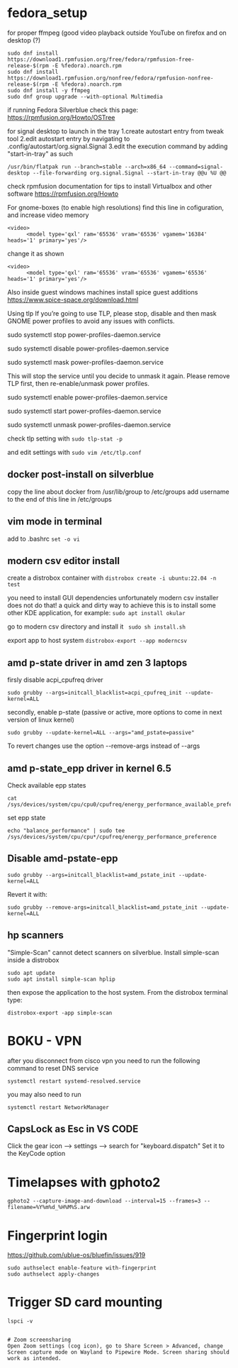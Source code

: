 # fedora_setup

for proper ffmpeg (good video playback outside YouTube on firefox and on desktop (?)
```
sudo dnf install https://download1.rpmfusion.org/free/fedora/rpmfusion-free-release-$(rpm -E %fedora).noarch.rpm
sudo dnf install https://download1.rpmfusion.org/nonfree/fedora/rpmfusion-nonfree-release-$(rpm -E %fedora).noarch.rpm
sudo dnf install -y ffmpeg
sudo dnf group upgrade --with-optional Multimedia
```

if running Fedora Silverblue check this page:
https://rpmfusion.org/Howto/OSTree

for signal desktop to launch in the tray
1.create autostart entry from tweak tool
2.edit autostart entry by navigating to .config/autostart/org.signal.Signal
3.edit the execution command by adding "start-in-tray" as such
```
/usr/bin/flatpak run --branch=stable --arch=x86_64 --command=signal-desktop --file-forwarding org.signal.Signal --start-in-tray @@u %U @@
```

check rpmfusion documentation for tips to install Virtualbox and other software
https://rpmfusion.org/Howto

For gnome-boxes (to enable high resolutions)
find this line in cofiguration, and increase video memory
```
<video>
      <model type='qxl' ram='65536' vram='65536' vgamem='16384' heads='1' primary='yes'/>
```

change it as shown
```
<video>
      <model type='qxl' ram='65536' vram='65536' vgamem='65536' heads='1' primary='yes'/>
```

Also inside guest windows machines install spice guest additions
https://www.spice-space.org/download.html

Using tlp
If you’re going to use TLP, please stop, disable and then mask GNOME power profiles to avoid any issues with conflicts.

sudo systemctl stop power-profiles-daemon.service

sudo systemctl disable power-profiles-daemon.service

sudo systemctl mask power-profiles-daemon.service


This will stop the service until you decide to unmask it again. Please remove TLP first, then re-enable/unmask power profiles.

sudo systemctl enable power-profiles-daemon.service

sudo systemctl start power-profiles-daemon.service

sudo systemctl unmask power-profiles-daemon.service

check tlp setting with 
```sudo tlp-stat -p```

and edit settings with
```sudo vim /etc/tlp.conf```

## docker post-install on silverblue
copy the line about docker from /usr/lib/group to /etc/groups
add username to the end of this line in /etc/groups

## vim mode in terminal
add to .bashrc
```set -o vi```

## modern csv editor install
create a distrobox container with
```distrobox create -i ubuntu:22.04 -n test```

you need to install GUI dependencies
unfortunately modern csv installer does not do that!
a quick and dirty way to achieve this is to install some other KDE application, for example:
```sudo apt install okular```

go to modern csv directory and install it
``` sudo sh install.sh```

export app to host system
```distrobox-export --app moderncsv```

## amd p-state driver in amd zen 3 laptops
firsly disable acpi_cpufreq driver
```
sudo grubby --args=initcall_blacklist=acpi_cpufreq_init --update-kernel=ALL
```

secondly, enable p-state (passive or active, more options to come in next version of linux kernel)
```
sudo grubby --update-kernel=ALL --args="amd_pstate=passive"
```
To revert changes use the option --remove-args instead of --args

## amd p-state_epp driver in kernel 6.5
Check available epp states
```
cat /sys/devices/system/cpu/cpu0/cpufreq/energy_performance_available_preferences
```

set epp state
```
echo "balance_performance" | sudo tee /sys/devices/system/cpu/cpu*/cpufreq/energy_performance_preference
```

## Disable amd-pstate-epp
```
sudo grubby --args=initcall_blacklist=amd_pstate_init --update-kernel=ALL
```

Revert it with:
```
sudo grubby --remove-args=initcall_blacklist=amd_pstate_init --update-kernel=ALL
```

## hp scanners
"Simple-Scan" cannot detect scanners on silverblue. Install simple-scan inside a distrobox 
```
sudo apt update
sudo apt install simple-scan hplip
```
then expose the application to the host system. From the distrobox terminal type:
```
distrobox-export -app simple-scan
```

# BOKU - VPN
after you disconnect from cisco vpn you need to run the following command to reset DNS service
```
systemctl restart systemd-resolved.service
```

you may also need to run
```
systemctl restart NetworkManager
```

## CapsLock as Esc in VS CODE
Click the gear icon --> settings --> search for "keyboard.dispatch"
Set it to the KeyCode option

# Timelapses with gphoto2
```
gphoto2 --capture-image-and-download --interval=15 --frames=3 --filename=%Y%m%d_%H%M%S.arw
```

# Fingerprint login
https://github.com/ublue-os/bluefin/issues/919
```
sudo authselect enable-feature with-fingerprint
sudo authselect apply-changes
```

# Trigger SD card mounting
```
lspci -v
```


```

# Zoom screensharing
Open Zoom settings (cog icon), go to Share Screen > Advanced, change Screen capture mode on Wayland to Pipewire Mode. Screen sharing should work as intended. 

